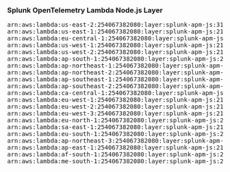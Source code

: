 <h3>Splunk OpenTelemetry Lambda Node.js Layer</h3>

<pre>
arn:aws:lambda:us-east-2:254067382080:layer:splunk-apm-js:313
arn:aws:lambda:us-east-1:254067382080:layer:splunk-apm-js:21
arn:aws:lambda:eu-central-1:254067382080:layer:splunk-apm-js:21
arn:aws:lambda:us-west-1:254067382080:layer:splunk-apm-js:21
arn:aws:lambda:us-west-2:254067382080:layer:splunk-apm-js:21
arn:aws:lambda:ap-south-1:254067382080:layer:splunk-apm-js:21
arn:aws:lambda:ap-northeast-1:254067382080:layer:splunk-apm-js:21
arn:aws:lambda:ap-northeast-2:254067382080:layer:splunk-apm-js:21
arn:aws:lambda:ap-southeast-1:254067382080:layer:splunk-apm-js:21
arn:aws:lambda:ap-southeast-2:254067382080:layer:splunk-apm-js:21
arn:aws:lambda:ca-central-1:254067382080:layer:splunk-apm-js:21
arn:aws:lambda:eu-west-1:254067382080:layer:splunk-apm-js:21
arn:aws:lambda:eu-west-2:254067382080:layer:splunk-apm-js:21
arn:aws:lambda:eu-west-3:254067382080:layer:splunk-apm-js:21
arn:aws:lambda:eu-north-1:254067382080:layer:splunk-apm-js:21
arn:aws:lambda:sa-east-1:254067382080:layer:splunk-apm-js:21
arn:aws:lambda:eu-south-1:254067382080:layer:splunk-apm-js:21
arn:aws:lambda:ap-northeast-3:254067382080:layer:splunk-apm-js:21
arn:aws:lambda:ap-east-1:254067382080:layer:splunk-apm-js:21
arn:aws:lambda:af-south-1:254067382080:layer:splunk-apm-js:21
arn:aws:lambda:me-south-1:254067382080:layer:splunk-apm-js:21
</pre>
